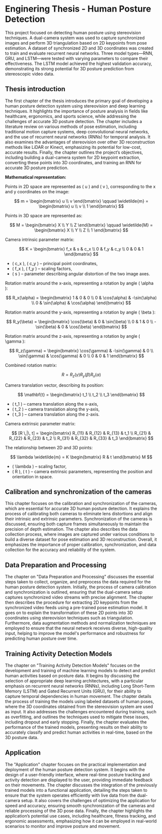 # Enginering Thesis - Human Posture Detection
This project focused on detecting human posture using stereovision techniques. A dual-camera system was used to capture synchronized images and perform 3D triangulation based on 2D keypoints from pose estimation. A dataset of synchronized 2D and 3D coordinates was created to train and evaluate recurrent neural networks. Three model types—RNN, GRU, and LSTM—were tested with varying parameters to compare their effectiveness. The LSTM model achieved the highest validation accuracy, demonstrating its strong potential for 3D posture prediction from stereoscopic video data.

## Thesis introduction

The first chapter of the thesis introduces the primary goal of developing a human posture detection system using stereovision and deep learning techniques. It highlights the importance of posture analysis in fields like healthcare, ergonomics, and sports science, while addressing the challenges of accurate 3D posture detection. The chapter includes a literature review on various methods of pose estimation, including traditional motion capture systems, deep convolutional neural networks, and the use of recurrent neural networks (RNNs) for temporal analysis. It also examines the advantages of stereovision over other 3D reconstruction methods like LiDAR or Kinect, emphasizing its potential for low-cost, accurate results. Finally, the chapter outlines the project’s objectives, including building a dual-camera system for 2D keypoint extraction, converting these points into 3D coordinates, and training an RNN for accurate 3D posture prediction.

**Mathematical representation:**

Points in 2D space are represented as \( u \) and \( v \), corresponding to the x and y coordinates on the image:

$$
m = \begin{bmatrix} u \\ v \end{bmatrix}
\qquad \widetilde{m} = \begin{bmatrix} u \\ v \\ 1 \end{bmatrix}
$$

Points in 3D space are represented as:

$$
M = \begin{bmatrix} X \\ Y \\ Z \end{bmatrix}
\qquad
\widetilde{M} = \begin{bmatrix} X \\ Y \\ Z \\ 1 \end{bmatrix}
$$

Camera intrinsic parameter matrix:

$$
K = \begin{bmatrix}
f_x & s & c_x \\
0 & f_y & c_y \\
0 & 0 & 1
\end{bmatrix}
$$

- \( c_x \), \( c_y \) – principal point coordinates,
- \( f_x \), \( f_y \) – scaling factors,
- \( s \) – parameter describing angular distortion of the two image axes.

Rotation matrix around the x-axis, representing a rotation by angle \( \alpha \):

$$
R_x(\alpha) = 
\begin{bmatrix}
1 & 0 & 0 \\
0 & \cos(\alpha) & -\sin(\alpha) \\
0 & \sin(\alpha) & \cos(\alpha)
\end{bmatrix}
$$

Rotation matrix around the y-axis, representing a rotation by angle \( \beta \):

$$
R_y(\beta) = 
\begin{bmatrix}
\cos(\beta) & 0 & \sin(\beta) \\
0 & 1 & 0 \\
-\sin(\beta) & 0 & \cos(\beta)
\end{bmatrix}
$$

Rotation matrix around the z-axis, representing a rotation by angle \( \gamma \):

$$
R_z(\gamma) = 
\begin{bmatrix}
\cos(\gamma) & -\sin(\gamma) & 0 \\
\sin(\gamma) & \cos(\gamma) & 0 \\ 
0 & 0 & 1
\end{bmatrix}
$$

Combined rotation matrix:

$$
R = R_z(\gamma) R_y(\beta) R_x(\alpha)
$$

Camera translation vector, describing its position:

$$
\mathbf{t} =
\begin{bmatrix}
t_1 \\
t_2 \\
t_3
\end{bmatrix}
$$

- \( t_1 \) – camera translation along the x-axis,
- \( t_2 \) – camera translation along the y-axis,
- \( t_3 \) – camera translation along the z-axis.

Camera extrinsic parameter matrix:

$$
[R \,|\, t] =
\begin{bmatrix}
R_{11} & R_{12} & R_{13} & t_1 \\
R_{21} & R_{22} & R_{23} & t_2 \\
R_{31} & R_{32} & R_{33} & t_3
\end{bmatrix}
$$

The relationship between 2D and 3D points:

$$
\lambda \widetilde{m} = K \begin{bmatrix} R & t \end{bmatrix} M
$$

- \( \lambda \) – scaling factor,
- \( R \), \( t \) – camera extrinsic parameters, representing the position and orientation in space.

## Calibration and synchronization of the cameras
This chapter focuses on the calibration and synchronization of the cameras, which are essential for accurate 3D human posture detection. It explains the process of calibrating both cameras to eliminate lens distortions and align their intrinsic and extrinsic parameters. Synchronization of the cameras is discussed, ensuring both capture frames simultaneously to maintain the precision of depth estimation. The chapter also describes the data collection process, where images are captured under various conditions to build a diverse dataset for pose estimation and 3D reconstruction. Overall, it emphasizes the importance of proper calibration, synchronization, and data collection for the accuracy and reliability of the system.

## Data Preparation and Processing
The chapter on "Data Preparation and Processing" discusses the essential steps taken to collect, organize, and preprocess the data required for the human posture detection system. Initially, the process of camera calibration and synchronization is outlined, ensuring that the dual-camera setup captures synchronized video streams with precise alignment. The chapter then describes the procedure for extracting 2D keypoints from the synchronized video feeds using a pre-trained pose estimation model. It goes on to explain the transformation of these 2D points into 3D coordinates using stereovision techniques such as triangulation. Furthermore, data augmentation methods and normalization techniques are employed to ensure that the neural network receives diverse, high-quality input, helping to improve the model's performance and robustness for predicting human posture over time.

## Training Activity Detection Models
The chapter on "Training Activity Detection Models" focuses on the development and training of machine learning models to detect and predict human activities based on posture data. It begins by discussing the selection of appropriate deep learning architectures, with a particular emphasis on recurrent neural networks (RNNs), including Long Short-Term Memory (LSTM) and Gated Recurrent Units (GRU), for their ability to capture temporal dependencies in human movement. The chapter details the process of training the models using labeled datasets of human poses, where the 3D coordinates obtained from the stereovision system are used as input. It also addresses the challenges encountered during training, such as overfitting, and outlines the techniques used to mitigate these issues, including dropout and early stopping. Finally, the chapter evaluates the performance of the trained models, presenting results on their ability to accurately classify and predict human activities in real-time, based on the 3D posture data.

## Application
The "Application" chapter focuses on the practical implementation and deployment of the human posture detection system. It begins with the design of a user-friendly interface, where real-time posture tracking and activity detection are displayed to the user, providing immediate feedback on their movements. The chapter discusses the integration of the previously trained models into a functional application, detailing the steps taken to ensure that the system operates efficiently with live data from the dual-camera setup. It also covers the challenges of optimizing the application for speed and accuracy, ensuring smooth synchronization of the cameras and reliable processing of the 3D pose data. Finally, the chapter highlights the application’s potential use cases, including healthcare, fitness tracking, and ergonomic assessments, emphasizing how it can be employed in real-world scenarios to monitor and improve posture and movement.






